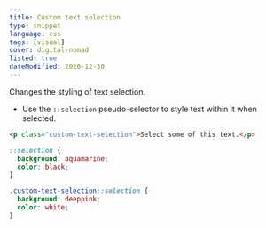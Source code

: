 ```yaml
---
title: Custom text selection
type: snippet
language: css
tags: [visual]
cover: digital-nomad
listed: true
dateModified: 2020-12-30
---
```


Changes the styling of text selection.

- Use the `::selection` pseudo-selector to style text within it when selected.

```html
<p class="custom-text-selection">Select some of this text.</p>
```

```css
::selection {
  background: aquamarine;
  color: black;
}

.custom-text-selection::selection {
  background: deeppink;
  color: white;
}
```
